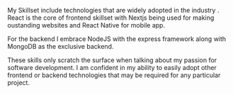 My Skillset include technologies that are widely adopted in the industry . React is the core of frontend skillset with Nextjs being used for making oustanding websites and React Native for mobile app.

For the backend I embrace NodeJS with the express framework along with MongoDB as the exclusive backend.

These skills only scratch the surface when talking about my passion for software development. I am confident in my ability to easily adopt other frontend or backend technologies that may be required for any particular project.
